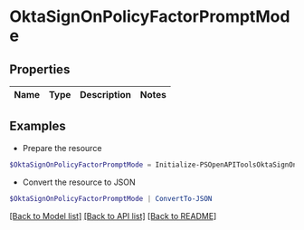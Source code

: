 # OktaSignOnPolicyFactorPromptMode
## Properties

Name | Type | Description | Notes
------------ | ------------- | ------------- | -------------

## Examples

- Prepare the resource
```powershell
$OktaSignOnPolicyFactorPromptMode = Initialize-PSOpenAPIToolsOktaSignOnPolicyFactorPromptMode 
```

- Convert the resource to JSON
```powershell
$OktaSignOnPolicyFactorPromptMode | ConvertTo-JSON
```

[[Back to Model list]](../README.md#documentation-for-models) [[Back to API list]](../README.md#documentation-for-api-endpoints) [[Back to README]](../README.md)

